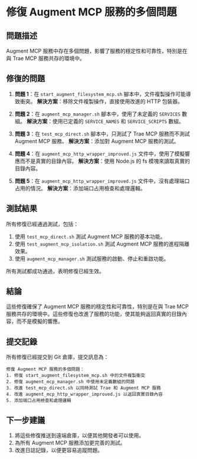 # 修復 Augment MCP 服務的多個問題

## 問題描述

Augment MCP 服務中存在多個問題，影響了服務的穩定性和可靠性，特別是在與 Trae MCP 服務共存的環境中。

## 修復的問題

1. **問題 1**：在 `start_augment_filesystem_mcp.sh` 腳本中，文件複製操作可能導致衝突。
   **解決方案**：移除文件複製操作，直接使用改進的 HTTP 包裝器。

2. **問題 2**：在 `augment_mcp_manager.sh` 腳本中，使用了未定義的 `SERVICES` 數組。
   **解決方案**：使用已定義的 `SERVICE_NAMES` 和 `SERVICE_SCRIPTS` 數組。

3. **問題 3**：在 `test_mcp_direct.sh` 腳本中，只測試了 Trae MCP 服務而不測試 Augment MCP 服務。
   **解決方案**：添加對 Augment MCP 服務的測試。

4. **問題 4**：在 `augment_mcp_http_wrapper_improved.js` 文件中，使用了模擬響應而不是真實的目錄內容。
   **解決方案**：使用 Node.js 的 fs 模塊來讀取真實的目錄內容。

5. **問題 5**：在 `augment_mcp_http_wrapper_improved.js` 文件中，沒有處理端口占用的情況。
   **解決方案**：添加端口占用檢查和處理邏輯。

## 測試結果

所有修復已經通過測試，包括：

1. 使用 `test_mcp_direct.sh` 測試 Augment MCP 服務的基本功能。
2. 使用 `test_augment_mcp_isolation.sh` 測試 Augment MCP 服務的進程隔離效果。
3. 使用 `augment_mcp_manager.sh` 測試服務的啟動、停止和重啟功能。

所有測試都成功通過，表明修復已經生效。

## 結論

這些修復確保了 Augment MCP 服務的穩定性和可靠性，特別是在與 Trae MCP 服務共存的環境中。這些修復也改進了服務的功能，使其能夠返回真實的目錄內容，而不是模擬的響應。

## 提交記錄

所有修復已經提交到 Git 倉庫，提交訊息為：

```
修復 Augment MCP 服務的多個問題：
1. 修復 start_augment_filesystem_mcp.sh 中的文件複製衝突
2. 修復 augment_mcp_manager.sh 中使用未定義數組的問題
3. 改進 test_mcp_direct.sh 以同時測試 Trae 和 Augment MCP 服務
4. 改進 augment_mcp_http_wrapper_improved.js 以返回真實目錄內容
5. 添加端口占用檢查和處理邏輯
```

## 下一步建議

1. 將這些修復推送到遠端倉庫，以便其他開發者可以使用。
2. 為所有 Augment MCP 服務添加更完善的測試。
3. 改進日誌記錄，以便更容易追蹤問題。
